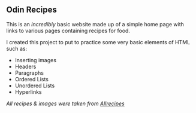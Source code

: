 Odin Recipes
------------

This is an *incredibly* basic website made up of a simple home page with links to various pages containing recipes for food.

I created this project to put to practice some very basic elements of HTML such as: 

 - Inserting images
 - Headers
 - Paragraphs
 - Ordered Lists
 - Unordered Lists 
 - Hyperlinks

 *All recipes & images were taken from [Allrecipes](https://www.allrecipes.com/)*